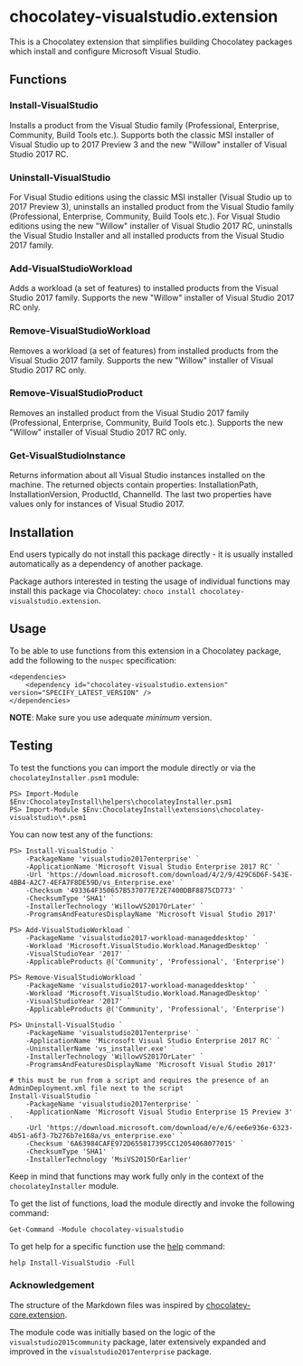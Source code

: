 ﻿# chocolatey-visualstudio.extension

This is a Chocolatey extension that simplifies building Chocolatey packages which install and configure Microsoft Visual Studio.

## Functions

### Install-VisualStudio

Installs a product from the Visual Studio family (Professional, Enterprise, Community, Build Tools etc.).
Supports both the classic MSI installer of Visual Studio up to 2017 Preview 3 and the new "Willow" installer of Visual Studio 2017 RC.

### Uninstall-VisualStudio

For Visual Studio editions using the classic MSI installer (Visual Studio up to 2017 Preview 3), uninstalls an installed product
from the Visual Studio family (Professional, Enterprise, Community, Build Tools etc.).
For Visual Studio editions using the new "Willow" installer of Visual Studio 2017 RC, uninstalls the Visual Studio Installer
and all installed products from the Visual Studio 2017 family.

### Add-VisualStudioWorkload

Adds a workload (a set of features) to installed products from the Visual Studio 2017 family.
Supports the new "Willow" installer of Visual Studio 2017 RC only.

### Remove-VisualStudioWorkload

Removes a workload (a set of features) from installed products from the Visual Studio 2017 family.
Supports the new "Willow" installer of Visual Studio 2017 RC only.

### Remove-VisualStudioProduct

Removes an installed product from the Visual Studio 2017 family (Professional, Enterprise, Community, Build Tools etc.).
Supports the new "Willow" installer of Visual Studio 2017 RC only.

### Get-VisualStudioInstance

Returns information about all Visual Studio instances installed on the machine.
The returned objects contain properties: InstallationPath, InstallationVersion, ProductId, ChannelId.
The last two properties have values only for instances of Visual Studio 2017.

## Installation

End users typically do not install this package directly - it is usually installed automatically as a dependency of another package.

Package authors interested in testing the usage of individual functions may install this package via Chocolatey: `choco install chocolatey-visualstudio.extension`.

## Usage

To  be able to use functions from this extension in a Chocolatey package, add the following to the `nuspec` specification:

    <dependencies>
        <dependency id="chocolatey-visualstudio.extension" version="SPECIFY_LATEST_VERSION" />
    </dependencies>

**NOTE**: Make sure you use adequate _minimum_ version.

## Testing

To test the functions you can import the module directly or via the `chocolateyInstaller.psm1` module:

    PS> Import-Module $Env:ChocolateyInstall\helpers\chocolateyInstaller.psm1
    PS> Import-Module $Env:ChocolateyInstall\extensions\chocolatey-visualstudio\*.psm1

You can now test any of the functions:

    PS> Install-VisualStudio `
        -PackageName 'visualstudio2017enterprise' `
        -ApplicationName 'Microsoft Visual Studio Enterprise 2017 RC' `
        -Url 'https://download.microsoft.com/download/4/2/9/429C6D6F-543E-4BB4-A2C7-4EFA7F8DE59D/vs_Enterprise.exe' `
        -Checksum '493364F350657B537077E72E7400DBF8875CD773' `
        -ChecksumType 'SHA1' `
        -InstallerTechnology 'WillowVS2017OrLater' `
        -ProgramsAndFeaturesDisplayName 'Microsoft Visual Studio 2017'

    PS> Add-VisualStudioWorkload `
        -PackageName 'visualstudio2017-workload-manageddesktop' `
        -Workload 'Microsoft.VisualStudio.Workload.ManagedDesktop' `
        -VisualStudioYear '2017' `
        -ApplicableProducts @('Community', 'Professional', 'Enterprise')

    PS> Remove-VisualStudioWorkload `
        -PackageName 'visualstudio2017-workload-manageddesktop' `
        -Workload 'Microsoft.VisualStudio.Workload.ManagedDesktop' `
        -VisualStudioYear '2017' `
        -ApplicableProducts @('Community', 'Professional', 'Enterprise')

    PS> Uninstall-VisualStudio `
        -PackageName 'visualstudio2017enterprise' `
        -ApplicationName 'Microsoft Visual Studio Enterprise 2017 RC' `
        -UninstallerName 'vs_installer.exe' `
        -InstallerTechnology 'WillowVS2017OrLater' `
        -ProgramsAndFeaturesDisplayName 'Microsoft Visual Studio 2017'

    # this must be run from a script and requires the presence of an AdminDeployment.xml file next to the script
    Install-VisualStudio `
        -PackageName 'visualstudio2017enterprise' `
        -ApplicationName 'Microsoft Visual Studio Enterprise 15 Preview 3' `
        -Url 'https://download.microsoft.com/download/e/e/6/ee6e936e-6323-4b51-a6f3-7b276b7e168a/vs_enterprise.exe' `
        -Checksum '6A63984CAFE972D655817395CC12054068077015' `
        -ChecksumType 'SHA1' `
        -InstallerTechnology 'MsiVS2015OrEarlier'

Keep in mind that functions may work fully only in the context of the `chocolateyInstaller` module.

To get the list of functions, load the module directly and invoke the following command:

    Get-Command -Module chocolatey-visualstudio

To get help for a specific function use the [help](https://msdn.microsoft.com/en-us/powershell/reference/5.1/microsoft.powershell.core/get-help) command:

    help Install-VisualStudio -Full

### Acknowledgement

The structure of the Markdown files was inspired by [chocolatey-core.extension](https://github.com/chocolatey/chocolatey-coreteampackages/tree/master/extensions/chocolatey-core.extension).

The module code was initially based on the logic of the `visualstudio2015community` package, later extensively expanded and improved in the `visualstudio2017enterprise` package.

